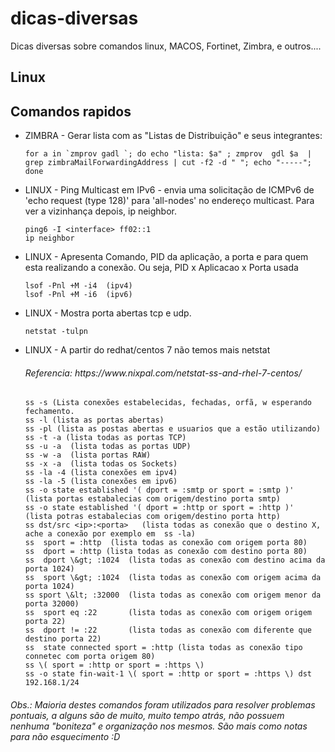 # dicas-diversas
Dicas diversas sobre comandos linux, MACOS, Fortinet, Zimbra, e outros.... 


## Linux
## Comandos rapidos

* ZIMBRA - Gerar lista com as "Listas de Distribuição" e seus integrantes:
  ````
  for a in `zmprov gadl `; do echo "lista: $a" ; zmprov  gdl $a  | grep zimbraMailForwardingAddress | cut -f2 -d " "; echo "-----";  done 
  ````
* LINUX - Ping Multicast em IPv6 - envia uma solicitação de ICMPv6  de 'echo request (type 128)' para 'all-nodes' no endereço multicast. Para ver a vizinhança depois, ip neighbor.
  ````
  ping6 -I <interface> ff02::1
  ip neighbor
  ````
* LINUX - Apresenta Comando, PID da aplicação, a porta e para quem esta realizando a conexão. Ou seja, PID x Aplicacao x Porta usada
  ```` 
  lsof -Pnl +M -i4  (ipv4)
  lsof -Pnl +M -i6  (ipv6) 
  ````  
* LINUX - Mostra porta abertas tcp e udp.
  ````
  netstat -tulpn
  ````
* LINUX - A partir do redhat/centos 7 não temos mais netstat 
  <h6> Referencia: https://www.nixpal.com/netstat-ss-and-rhel-7-centos/ </h6>

  ````
  ss -s (Lista conexões estabelecidas, fechadas, orfã, w esperando fechamento. 
  ss -l (lista as portas abertas) 
  ss -pl (lista as postas abertas e usuarios que a estão utilizando)
  ss -t -a (lista todas as portas TCP)
  ss -u -a  (lista todas as portas UDP)
  ss -w -a  (lista portas RAW)
  ss -x -a  (lista todas os Sockets)
  ss -la -4 (lista conexões em ipv4) 
  ss -la -5 (lista conexões em ipv6) 
  ss -o state established '( dport = :smtp or sport = :smtp )'   (lista portas estabalecias com origem/destino porta smtp)
  ss -o state established '( dport = :http or sport = :http )'   (lista potras estabalecias com origem/destino porta http)
  ss dst/src <ip>:<porta>   (lista todas as conexão que o destino X, ache a conexão por exemplo em  ss -la)
  ss  sport = :http  (lista todas as conexão com origem porta 80) 
  ss  dport = :http (lista todas as conexão com destino porta 80) 
  ss  dport \&gt; :1024  (lista todas as conexão com destino acima da porta 1024) 
  ss  sport \&gt; :1024  (lista todas as conexão com origem acima da porta 1024) 
  ss sport \&lt; :32000  (lista todas as conexão com origem menor da porta 32000) 
  ss  sport eq :22       (lista todas as conexão com origem origem porta 22) 
  ss  dport != :22       (lista todas as conexão com diferente que destino porta 22)
  ss  state connected sport = :http (lista todas as conexão tipo connetec com porta origem 80)
  ss \( sport = :http or sport = :https \)
  ss -o state fin-wait-1 \( sport = :http or sport = :https \) dst 192.168.1/24
  ````

<h6>
Obs.: Maioria destes comandos foram utilizados para resolver problemas pontuais, a alguns são de muito, muito tempo atrás, não possuem nenhuma "boniteza" e organização nos mesmos. São mais como notas para não esquecimento :D 
</h6>
